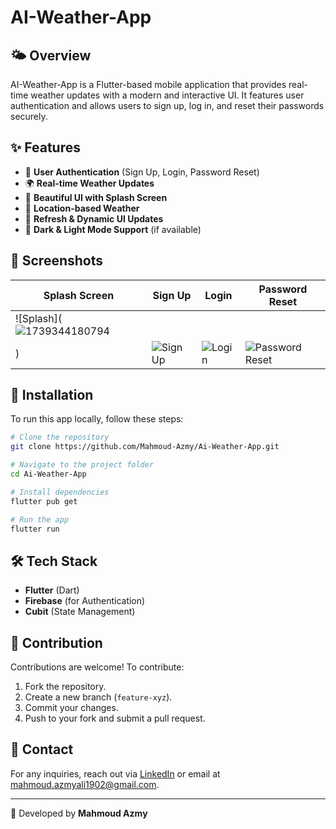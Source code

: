# AI-Weather-App

## 🌤️ Overview

AI-Weather-App is a Flutter-based mobile application that provides real-time weather updates with a modern and interactive UI. It features user authentication and allows users to sign up, log in, and reset their passwords securely.

## ✨ Features

- 🔑 **User Authentication** (Sign Up, Login, Password Reset)
- 🌍 **Real-time Weather Updates**
- 🎨 **Beautiful UI with Splash Screen**
- 📍 **Location-based Weather**
- 🔄 **Refresh & Dynamic UI Updates**
- 🌙 **Dark & Light Mode Support** (if available)

## 📸 Screenshots

| Splash Screen                     | Sign Up                            | Login                           | Password Reset                           |
| --------------------------------- | ---------------------------------- | ------------------------------- | ---------------------------------------- |
| ![Splash](![1739344180794](https://github.com/user-attachments/assets/5a9aae25-4723-4203-b599-d006e0686fdb)
) | ![Sign Up](screenshots/signup.png) | ![Login](screenshots/login.png) | ![Password Reset](screenshots/reset.png) |

## 🚀 Installation

To run this app locally, follow these steps:

```bash
# Clone the repository
git clone https://github.com/Mahmoud-Azmy/Ai-Weather-App.git

# Navigate to the project folder
cd Ai-Weather-App

# Install dependencies
flutter pub get

# Run the app
flutter run
```

## 🛠️ Tech Stack

- **Flutter** (Dart)
- **Firebase** (for Authentication)
- **Cubit** (State Management)

## 🤝 Contribution

Contributions are welcome! To contribute:

1. Fork the repository.
2. Create a new branch (`feature-xyz`).
3. Commit your changes.
4. Push to your fork and submit a pull request.

## 📧 Contact

For any inquiries, reach out via [LinkedIn](https://www.linkedin.com/in/mahmoud-azmy46/) or email at [mahmoud.azmyali1902@gmail.com](mailto:mahmoud.azmyali1902@gmail.com).

---

🚀 Developed by **Mahmoud Azmy**
